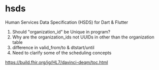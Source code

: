 # hsds

Human Services Data Specification (HSDS) for Dart &amp; Flutter

1. Should "organization_id" be Unique in program?
2. Why are the organization_ids not UUIDs in other than the organization table
3. difference in valid_from/to & dtstart/until
4. Need to clarify some of the scheduling concepts

https://build.fhir.org/ig/HL7/davinci-deqm/toc.html